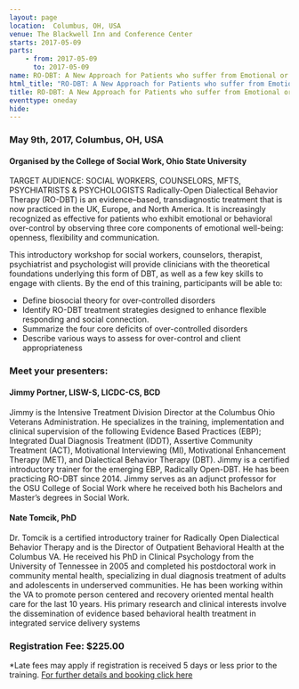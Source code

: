 ```yaml
---
layout: page
location:  Columbus, OH, USA
venue: The Blackwell Inn and Conference Center
starts: 2017-05-09
parts:
    - from: 2017-05-09
      to: 2017-05-09
name: RO-DBT: A New Approach for Patients who suffer from Emotional or Behavioral Over-Control
html_title: "RO-DBT: A New Approach for Patients who suffer from Emotional or Behavioral Over-Control, Ohio State University"
title: RO-DBT: A New Approach for Patients who suffer from Emotional or Behavioral Over-Control
eventtype: oneday
hide: 
---
```


### May 9th, 2017, Columbus, OH, USA
#### Organised by the College of Social Work, Ohio State University

TARGET AUDIENCE: SOCIAL WORKERS, COUNSELORS, MFTS, PSYCHIATRISTS & PSYCHOLOGISTS
Radically-Open Dialectical Behavior Therapy (RO-DBT) is an evidence–based, transdiagnostic treatment that is now practiced in the UK, Europe, and North America. It is increasingly recognized as effective for patients who exhibit emotional or behavioral over-control by observing three core components of emotional well-being: openness, flexibility and communication.

This introductory workshop for social workers, counselors, therapist, psychiatrist and psychologist will provide clinicians with the theoretical foundations underlying this form of DBT, as well as a few key skills to engage with clients. By the end of this training, participants will be able to:

* Define biosocial theory for over-controlled disorders
* Identify RO-DBT treatment strategies designed to enhance flexible responding and social connection.
* Summarize the four core deficits of over-controlled disorders
* Describe various ways to assess for over-control and client appropriateness

### Meet your presenters:

#### Jimmy Portner, LISW-S, LICDC-CS, BCD
Jimmy is the Intensive Treatment Division Director at the Columbus Ohio Veterans Administration. He specializes in the training, implementation and clinical supervision of the following Evidence Based Practices (EBP); Integrated Dual Diagnosis Treatment (IDDT), Assertive Community Treatment (ACT), Motivational Interviewing (MI), Motivational Enhancement Therapy (MET), and Dialectical Behavior Therapy (DBT). Jimmy is a certified introductory trainer for the emerging EBP, Radically Open-DBT. He has been practicing RO-DBT since 2014.
Jimmy serves as an adjunct professor for the OSU College of Social Work where he received both his Bachelors and Master’s degrees in Social Work.

#### Nate Tomcik, PhD
Dr. Tomcik is a certified introductory trainer for Radically Open Dialectical Behavior Therapy and is the Director of Outpatient Behavioral Health at the Columbus VA. He received his PhD in Clinical Psychology from the University of Tennessee in 2005 and completed his postdoctoral work in community mental health, specializing in dual diagnosis treatment of adults and adolescents in underserved communities.
He has been working within the VA to promote person centered and recovery oriented mental health care for the last 10 years. His primary research and clinical interests involve the dissemination of evidence based behavioral health treatment in integrated service delivery systems

### Registration Fee: $225.00
*Late fees may apply if registration is received 5 days or less prior to the training.
[For further details and booking click here](http://csw.osu.edu/continuing-education/training-calendar/training-archives/calendar-details/?osu_events_id=15061)
